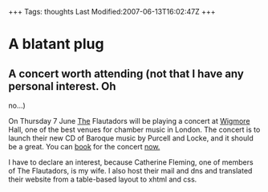 +++
Tags: thoughts
Last Modified:2007-06-13T16:02:47Z
+++
# A blatant plug

## A concert worth attending (not that I have any personal interest. Oh
no...)

On Thursday 7 June [The][5] Flautadors will be playing a concert at
[Wigmore][6] Hall, one of the best venues for chamber music in London.
The concert is to launch their new CD of Baroque music by Purcell and
Locke, and it should be a great. You can [book][7] for the concert
[now.][8]

I have to declare an interest, because Catherine Fleming, one of
members of The Flautadors, is my wife. I also host their mail and dns
and translated their website from a table-based layout to xhtml and
css.

[1]: http://www.uncarved.com/articles/plug
[2]: http://www.uncarved.com/
[3]: http://www.uncarved.com/articles/contact
[4]: http://www.uncarved.com/login/
[5]: http://www.theflautadors.org/
[6]: http://www.wigmore-hall.org.uk/
[7]: http://www.wigmore-hall.org.uk/concerts/concert_details.cfm?e=36243
[8]: http://www.wigmore-hall.org.uk/concerts/concert_details.cfm?e=36243
[9]: http://www.uncarved.com/tags/thoughts
[10]: mailto:sean@uncarved.com
[11]: http://creativecommons.org/licenses/by-sa/4.0/
